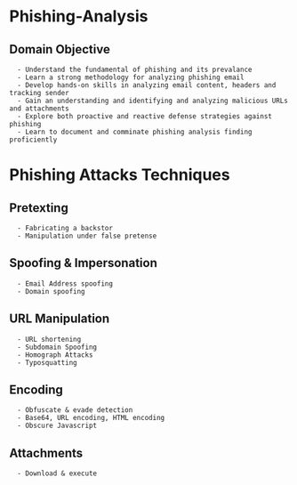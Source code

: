 # Phishing-Analysis

  ##   Domain Objective

      - Understand the fundamental of phishing and its prevalance
      - Learn a strong methodology for analyzing phishing email 
      - Develop hands-on skills in analyzing email content, headers and tracking sender
      - Gain an understanding and identifying and analyzing malicious URLs and attachments
      - Explore both proactive and reactive defense strategies against phishing
      - Learn to document and comminate phishing analysis finding proficiently


# Phishing Attacks Techniques

  ## Pretexting
      - Fabricating a backstor
      - Manipulation under false pretense
  ## Spoofing & Impersonation
      - Email Address spoofing
      - Domain spoofing
  ## URL Manipulation
      - URL shortening
      - Subdomain Spoofing
      - Homograph Attacks
      - Typosquatting
  ## Encoding
      - Obfuscate & evade detection
      - Base64, URL encoding, HTML encoding
      - Obscure Javascript
  ## Attachments
      - Download & execute
